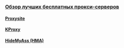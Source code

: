 ### [Обзор лучших бесплатных прокси-серверов](https://timeweb.com/ru/community/articles/besplatnye-proksi-servery)

#### [Proxysite](https://www.proxysite.com/ru/)

#### [KProxy](https://www.kproxy.com/)

#### [HideMyAss (HMA)]()